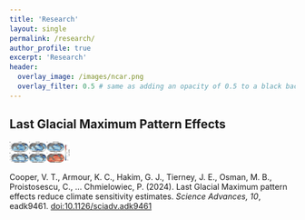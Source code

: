 ```yaml
---
title: 'Research'
layout: single
permalink: /research/
author_profile: true
excerpt: 'Research'
header:
  overlay_image: /images/ncar.png
  overlay_filter: 0.5 # same as adding an opacity of 0.5 to a black background
---
```


## Last Glacial Maximum Pattern Effects

<div style="float: center; width: 30%;">
  <img src="/images/research.jpg" alt="Research" style="width: 70%;">
</div>

Cooper, V. T., Armour, K. C., Hakim, G. J., Tierney, J. E., Osman, M. B., Proistosescu, C., … Chmielowiec, P. (2024). Last Glacial Maximum pattern effects reduce climate sensitivity estimates. *Science Advances, 10*, eadk9461. [doi:10.1126/sciadv.adk9461](https://doi.org/10.1126/sciadv.adk9461)

